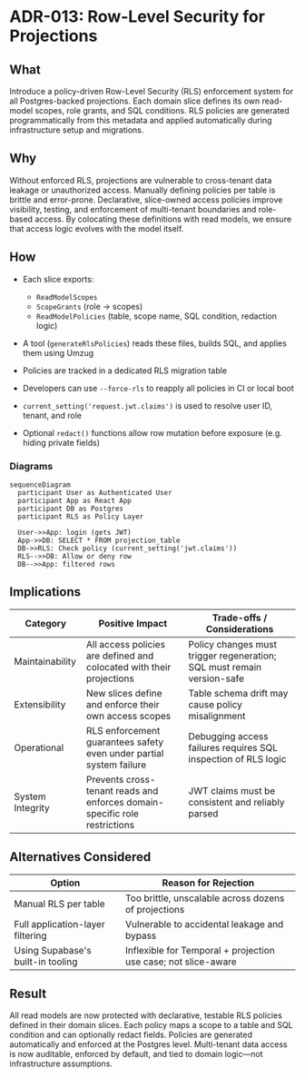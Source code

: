 # ADR-013: Row-Level Security for Projections

## What

Introduce a policy-driven Row-Level Security (RLS) enforcement system for all Postgres-backed projections. Each domain slice defines its own read-model scopes, role grants, and SQL conditions. RLS policies are generated programmatically from this metadata and applied automatically during infrastructure setup and migrations.

## Why

Without enforced RLS, projections are vulnerable to cross-tenant data leakage or unauthorized access. Manually defining policies per table is brittle and error-prone. Declarative, slice-owned access policies improve visibility, testing, and enforcement of multi-tenant boundaries and role-based access. By colocating these definitions with read models, we ensure that access logic evolves with the model itself.

## How

* Each slice exports:

   * `ReadModelScopes`
   * `ScopeGrants` (role → scopes)
   * `ReadModelPolicies` (table, scope name, SQL condition, redaction logic)
* A tool (`generateRlsPolicies`) reads these files, builds SQL, and applies them using Umzug
* Policies are tracked in a dedicated RLS migration table
* Developers can use `--force-rls` to reapply all policies in CI or local boot
* `current_setting('request.jwt.claims')` is used to resolve user ID, tenant, and role
* Optional `redact()` functions allow row mutation before exposure (e.g. hiding private fields)

### Diagrams

```mermaid
sequenceDiagram
  participant User as Authenticated User
  participant App as React App
  participant DB as Postgres
  participant RLS as Policy Layer

  User->>App: login (gets JWT)
  App->>DB: SELECT * FROM projection_table
  DB->>RLS: Check policy (current_setting('jwt.claims'))
  RLS-->>DB: Allow or deny row
  DB-->>App: filtered rows
```

## Implications

| Category         | Positive Impact                                                            | Trade-offs / Considerations                                            |
| ---------------- | -------------------------------------------------------------------------- | ---------------------------------------------------------------------- |
| Maintainability  | All access policies are defined and colocated with their projections       | Policy changes must trigger regeneration; SQL must remain version-safe |
| Extensibility    | New slices define and enforce their own access scopes                      | Table schema drift may cause policy misalignment                       |
| Operational      | RLS enforcement guarantees safety even under partial system failure        | Debugging access failures requires SQL inspection of RLS logic         |
| System Integrity | Prevents cross-tenant reads and enforces domain-specific role restrictions | JWT claims must be consistent and reliably parsed                      |

## Alternatives Considered

| Option                            | Reason for Rejection                                           |
| --------------------------------- | -------------------------------------------------------------- |
| Manual RLS per table              | Too brittle, unscalable across dozens of projections           |
| Full application-layer filtering  | Vulnerable to accidental leakage and bypass                    |
| Using Supabase's built-in tooling | Inflexible for Temporal + projection use case; not slice-aware |

## Result

All read models are now protected with declarative, testable RLS policies defined in their domain slices. Each policy maps a scope to a table and SQL condition and can optionally redact fields. Policies are generated automatically and enforced at the Postgres level. Multi-tenant data access is now auditable, enforced by default, and tied to domain logic—not infrastructure assumptions.
